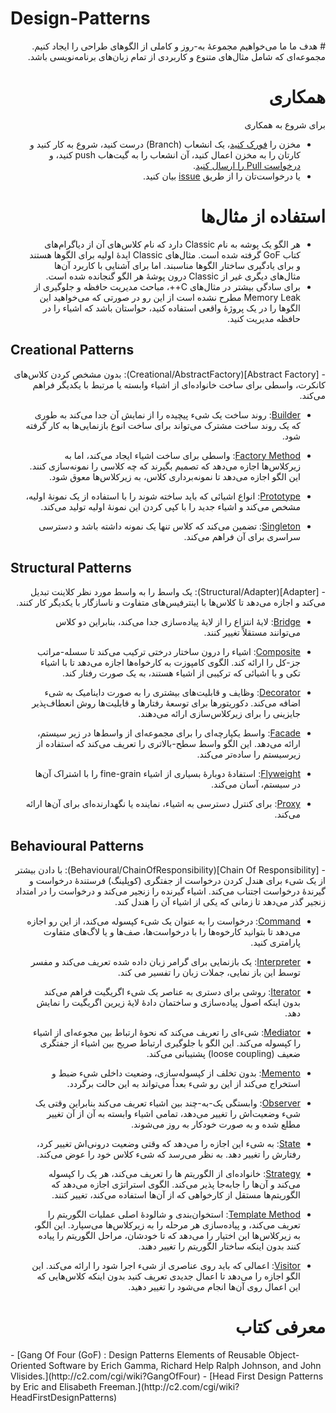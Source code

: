 Design-Patterns
===============
<div dir="rtl">
# هدف ما
ما می‌خواهیم مجموعهٔ به-روز و کاملی از الگوهای طراحی را ایجاد کنیم. مجموعه‌ای که شامل مثال‌های متنوع و کاربردی از تمام زبان‌های برنامه‌نویسی باشد.

# همکاری
برای شروع به همکاری
- مخزن را [فورک کنید](https://help.github.com/articles/fork-a-repo)، یک انشعاب (Branch) درست کنید، شروع به کار کنید و کارتان را به مخزن اعمال کنید، آن انشعاب را به گیت‌هاب push کنید، و [درخواست Pull را ارسال کنید](https://help.github.com/articles/creating-a-pull-request).
- یا درخواست‌تان را از طریق [issue](https://github.com/khajavi/Design-Patterns/issues) بیان کنید.

# استفاده از مثال‌ها
- هر الگو یک پوشه به نام Classic دارد که نام کلاس‌های آن از دیاگرام‌های کتاب GoF گرفته شده است. مثال‌های Classic ایدهٔ اولیه برای الگوها هستند و برای یادگیری ساختار الگوها مناسبند. اما برای آشنایی با کاربرد آن‌ها مثال‌های دیگری غیر از Classic درون پوشهٔ هر الگو گنجانده شده است.
- برای سادگی بیشتر در مثال‌های C++، مباحث مدیریت حافظه و جلوگیری از Memory Leak مطرح نشده است از این رو در صورتی که می‌خواهید این الگوها را در یک پروژهٔ واقعی استفاده کنید، حواستان باشد که اشیاء را در حافظه مدیریت کنید.

<div dir="ltr">

## Creational Patterns
<div dir="rtl">
- [Abstract Factory](Creational/AbstractFactory): بدون مشخص کردن کلاس‌های کانکرت، واسطی برای ساخت خانواده‌ای از اشیاء وابسته یا مرتبط با یکدیگر فراهم می‌کند.

- [Builder](Creational/Builder): روند ساخت یک شیء پیچیده را از نمایش آن جدا می‌کند به طوری که یک روند ساخت مشترک می‌تواند برای ساخت انوع بازنمایی‌ها به کار گرفته شود.

- [Factory Method](Creational/FactoryMethod): واسطی برای ساخت اشیاء ایجاد می‌کند، اما به زیرکلاس‌ها اجازه می‌دهد که تصمیم بگیرند که چه کلاسی را نمونه‌سازی کنند. این الگو اجازه می‌دهد تا نمونه‌برداری کلاس، به زیرکلاس‌ها معوق شود.

- [Prototype](Creational/Prototype): انواع اشیائی که باید ساخته شوند را با استفاده از یک نمونهٔ اولیه، مشخص می‌کند و اشیاء جدید را با کپی کردن این نمونهٔ اولیه تولید می‌کند.

- [Singleton](Creational/Singleton): تضمین می‌کند که کلاس تنها یک نمونه داشته باشد و دسترسی سراسری برای آن فراهم می‌کند.

<div dir="ltr">

## Structural Patterns
<div dir="rtl">
- [Adapter](Structural/Adapter): یک واسط را به واسط مورد نظر کلاینت تبدیل می‌کند و اجازه می‌دهد تا کلاس‌ها با اینترفیس‌های متفاوت و ناسازگار با یکدیگر کار کنند.

- [Bridge](Structural/Bridge): لایهٔ انتزاع را از لایهٔ پیاده‌سازی جدا می‌کند، بنابراین دو کلاس می‌توانند مستقلاً تغییر کنند.

- [Composite](Structural/Composite): اشیاء را درون ساختار درختی ترکیب می‌کند تا سسله-مراتب جز-کل را ارائه کند. الگوی کامپوزت به کارخواه‌ها اجازه می‌دهد تا با اشیاء تکی و با اشیائی که ترکیبی از اشیاء هستند، به یک صورت رفتار کند.

- [Decorator](Structural/Decorator): وظایف و قابلیت‌های بیشتری را به صورت داینامیک به شیء اضافه می‌کند. دکوریتورها برای توسعهٔ رفتارها و قابلیت‌ها روش انعطاف‌پذیر جایزینی را برای زیرکلاس‌سازی ارائه می‌دهند.

- [Facade](Structural/Facade): واسط یکپارچه‌ای را برای مجموعه‌ای از واسط‌ها در زیر سیستم، ارائه می‌دهد. این الگو واسط سطح-بالاتری را تعریف می‌کند که استفاده از زیرسیستم را ساده‌تر می‌کند.

- [Flyweight](Structural/Flyweight): استفادهٔ دوبارهٔ بسیاری از اشیاء fine-grain را با اشتراک آن‌ها در سیستم، آسان می‌کند.

- [Proxy](Structural/Proxy): برای کنترل دسترسی به اشیاء، نماینده یا نگهدارنده‌ای برای آن‌ها ارائه می‌کند.

<div dir="ltr">

## Behavioural Patterns
<div dir="rtl">
- [Chain Of Responsibility](Behavioural/ChainOfResponsibility): با دادن بیشتر از یک شیء برای هندل کردن درخواست از جفتگری (کوپلینگ) فرستندهٔ درخواست و گیرندهٔ درخواست اجتناب می‌کند. اشیاء گیرنده را زنجیر می‌کند و درخواست را در امتداد زنجیر گذر می‌دهد تا زمانی که یکی از اشیاء آن را هندل کند.

- [Command](Behavioural/Command): درخواست را به عنوان یک شیء کپسوله می‌کند، از این رو اجازه می‌دهد تا بتوانید کارخوه‌ها را با درخواست‌ها، صف‌ها و یا لاگ‌های متفاوت پارامتری کنید.

- [Interpreter](Behavioural/Interpreter): یک بازنمایی برای گرامر زبان داده شده تعریف می‌کند و مفسر توسط این باز نمایی، جملات زبان را تفسیر می کند.

- [Iterator](Behavioural/Iterator): روشی برای دستری به عناصر یک شیء اگریگیت فراهم می‌کند بدون اینکه اصول پیاده‌سازی و ساختمان دادهٔ لایهٔ زیرین اگریگیت را نمایش دهد.

- [Mediator](Behavioural/Mediator): شیء‌ای را تعریف می‌کند که نحوهٔ ارتباط بین مجوعه‌ای از اشیاء را کپسوله می‌کند. این الگو با جلوگیری ارتباط صریح بین اشیاء از جفتگری ضعیف (loose coupling) پشتیبانی می‌کند.

- [Memento](Behavioural/Memento): بدون تخلف از کپسوله‌سازی، وضعیت داخلی شیء ضبط و استخراج می‌کند از این رو شیء بعداً می‌تواند به این حالت برگردد.

- [Observer](Behavioural/Observer): وابستگی یک-به-چند بین اشیاء تعریف می‌کند بنابراین وقتی یک شیء وضعیت‌اش را تغییر می‌دهد، تمامی اشیاء وابسته به آن از آن تغییر مطلع شده و به صورت خودکار به روز می‌شوند.

- [State](Behavioural/State): به شیء این اجازه را می‌دهد که وقتی وضعیت درونی‌اش تغییر کرد، رفتارش را تغییر دهد. به نظر می‌رسد که شیء کلاس خود را عوض می‌کند.

- [Strategy](Behavioural/Strategy): خانواده‌ای از الگوریتم ها را تعریف می‌کند، هر یک را کپسوله می‌کند و آن‌ها را جابه‌جا پذیر می‌کند. الگوی استراتژی اجازه می‌دهد که الگوریتم‌ها مستقل از کارخواهی که از آن‌ها استفاده می‌کند، تغییر کنند.

- [Template Method](Behavioural/TemplateMethod): استخوان‌بندی و شالودهٔ اصلی عملیات الگوریتم را تعریف می‌کند، و پیاده‌سازی هر مرحله را به زیرکلاس‌ها می‌سپارد. این الگو، به زیرکلاس‌ها این اختیار را می‌دهد که تا خودشان، مراحل الگوریتم را پیاده کنند بدون اینکه ساختار الگوریتم را تغییر دهند.

- [Visitor](Behavioural/Visitor): اعمالی که باید روی عناصری از شیء اجرا شود را ارائه می‌کند. این الگو اجازه را می‌دهد تا اعمال جدیدی تعریف کنید بدون اینکه کلاس‌هایی که این اعمال روی آن‌ها انجام می‌شود را تغییر دهید.




# معرفی کتاب
<div dir="ltr">
- [Gang Of Four (GoF) : Design Patterns Elements of Reusable Object-Oriented Software by Erich Gamma, Richard Help Ralph Johnson, and John Vlisides.](http://c2.com/cgi/wiki?GangOfFour)
- [Head First Design Patterns by Eric and Elisabeth Freeman.](http://c2.com/cgi/wiki?HeadFirstDesignPatterns)
